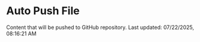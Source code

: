 # Auto Push File

Content that will be pushed to GitHub repository.
Last updated: 07/22/2025, 08:16:21 AM